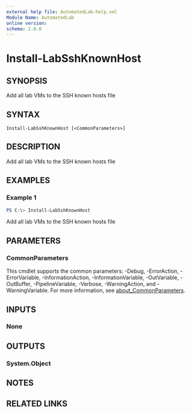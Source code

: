 ```yaml
---
external help file: AutomatedLab-help.xml
Module Name: AutomatedLab
online version:
schema: 2.0.0
---
```


# Install-LabSshKnownHost

## SYNOPSIS
Add all lab VMs to the SSH known hosts file

## SYNTAX

```
Install-LabSshKnownHost [<CommonParameters>]
```

## DESCRIPTION
Add all lab VMs to the SSH known hosts file

## EXAMPLES

### Example 1
```powershell
PS C:\> Install-LabSshKnownHost
```

Add all lab VMs to the SSH known hosts file

## PARAMETERS

### CommonParameters
This cmdlet supports the common parameters: -Debug, -ErrorAction, -ErrorVariable, -InformationAction, -InformationVariable, -OutVariable, -OutBuffer, -PipelineVariable, -Verbose, -WarningAction, and -WarningVariable. For more information, see [about_CommonParameters](http://go.microsoft.com/fwlink/?LinkID=113216).

## INPUTS

### None

## OUTPUTS

### System.Object
## NOTES

## RELATED LINKS
